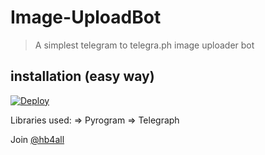 # Image-UploadBot

> A simplest telegram to telegra.ph image uploader bot

## installation (easy way)

[![Deploy](https://www.herokucdn.com/deploy/button.svg)](https://heroku.com/deploy?template=https://github.com/CW4RR10R/Image-UploadBot/tree/master)

Libraries used: => Pyrogram => Telegraph

Join [@hb4all](https://t.me/hb4all)
